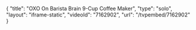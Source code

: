 {
    "title": "OXO On Barista Brain 9-Cup Coffee Maker",
    "type": "solo",
    "layout": "iframe-static",
    "videoId": "7162902",
    "url": "\/tvpembed\/7162902"
}
